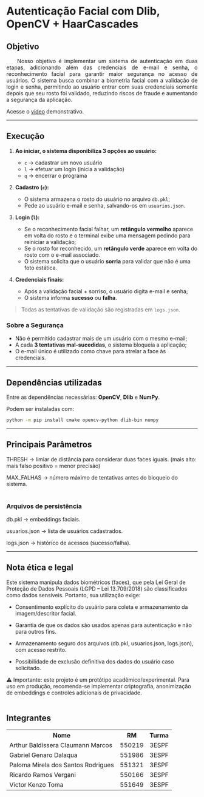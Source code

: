 # Autenticação Facial com Dlib, OpenCV + HaarCascades

## Objetivo
<p align='justify'>
  &nbsp;&nbsp;&nbsp;&nbsp;Nosso objetivo é implementar um sistema de autenticação em duas etapas, adicionando além das credenciais de e-mail e senha, o reconhecimento facial para garantir maior segurança no acesso de usuários.  
O sistema busca combinar a biometria facial com a validação de login e senha, permitindo ao usuário entrar com suas credenciais somente depois que seu rosto foi validado, reduzindo riscos de fraude e aumentando a segurança da aplicação.  
</p>

Acesse o <a href="https://youtu.be/LyggFDxbz18?si=t0E-diduE89Prbnw">vídeo<a/> demonstrativo.

---

## Execução

1. **Ao iniciar, o sistema disponibiliza 3 opções ao usuário:**
   - `c` → cadastrar um novo usuário  
   - `l` → efetuar um login (inicia a validação)  
   - `q` → encerrar o programa  

2. **Cadastro (`c`):**  
   - O sistema armazena o rosto do usuário no arquivo `db.pkl`;  
   - Pede ao usuário e-mail e senha, salvando-os em `usuarios.json`.  

3. **Login (`l`):**  
   - Se o reconhecimento facial falhar, um **retângulo vermelho** aparece em volta do rosto e o terminal exibe uma mensagem pedindo para reiniciar a validação;  
   - Se o rosto for reconhecido, um **retângulo verde** aparece em volta do rosto com o e-mail associado.  
   - O sistema solicita que o usuário **sorria** para validar que não é uma foto estática.  

4. **Credenciais finais:**  
   - Após a validação facial + sorriso, o usuário digita e-mail e senha;  
   - O sistema informa **sucesso** ou **falha**.  

> Todas as tentativas de validação são registradas em `logs.json`.  

### Sobre a Segurança

- Não é permitido cadastrar mais de um usuário com o mesmo e-mail;  
- A cada **3 tentativas mal-sucedidas**, o sistema bloqueia a aplicação;  
- O e-mail único é utilizado como chave para atrelar a face às credenciais.  

---

## Dependências utilizadas

Entre as dependências necessárias: **OpenCV**, **Dlib** e **NumPy**.  

Podem ser instaladas com:  

```bash
python -m pip install cmake opencv-python dlib-bin numpy
```
---


## Principais Parâmetros

THRESH → limiar de distância para considerar duas faces iguais. (mais alto: mais falso positivo = menor precisão)

MAX_FALHAS → número máximo de tentativas antes do bloqueio do sistema.
<br><br>
### Arquivos de persistência

db.pkl → embeddings faciais.

usuarios.json → lista de usuários cadastrados.

logs.json → histórico de acessos (sucesso/falha).

---

## Nota ética e legal

Este sistema manipula dados biométricos (faces), que pela Lei Geral de Proteção de Dados Pessoais (LGPD – Lei 13.709/2018) são classificados como dados sensíveis.
Portanto, sua utilização exige:

- Consentimento explícito do usuário para coleta e armazenamento da imagem/descritor facial.

- Garantia de que os dados são usados apenas para autenticação e não para outros fins.

- Armazenamento seguro dos arquivos (db.pkl, usuarios.json, logs.json), com acesso restrito.

- Possibilidade de exclusão definitiva dos dados do usuário caso solicitado.

⚠️ Importante: este projeto é um protótipo acadêmico/experimental. Para uso em produção, recomenda-se implementar criptografia, anonimização de embeddings e controles adicionais de privacidade.
<br><br>

## Integrantes
<table>
  <tr>
    <th>Nome</th>
    <th>RM</th>
    <th>Turma</th>
  </tr>
  <tr>
    <td>Arthur Baldissera Claumann Marcos</td>
    <td>550219</td>
    <td>3ESPF</td>
  </tr>
  <tr>
    <td>Gabriel Genaro Dalaqua</td>
    <td>551986</td>
    <td>3ESPF</td>
  </tr>
  <tr>
    <td>Paloma Mirela dos Santos Rodrigues</td>
    <td>551321</td>
    <td>3ESPF</td>
  </tr>
  <tr>
    <td>Ricardo Ramos Vergani</td>
    <td>550166</td>
    <td>3ESPF</td>
  </tr>
  <tr>
    <td>Victor Kenzo Toma</td>
    <td>551649</td>
    <td>3ESPF</td>
  </tr>
</table>
